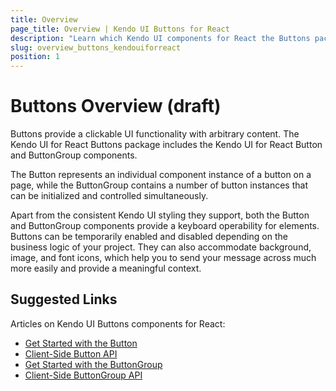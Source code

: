 ```yaml
---
title: Overview
page_title: Overview | Kendo UI Buttons for React
description: "Learn which Kendo UI components for React the Buttons package delivers."
slug: overview_buttons_kendouiforreact
position: 1
---
```


# Buttons Overview (draft)

Buttons provide a clickable UI functionality with arbitrary content. The Kendo UI for React Buttons package includes the Kendo UI for React Button and ButtonGroup components.

The Button represents an individual component instance of a button on a page, while the ButtonGroup contains a number of button instances that can be initialized and controlled simultaneously.  

Apart from the consistent Kendo UI styling they support, both the Button and ButtonGroup components provide a keyboard operability for elements. Buttons can be temporarily enabled and disabled depending on the business logic of your project. They can also accommodate background, image, and font icons, which help you to send your message across much more easily and provide a meaningful context.

## Suggested Links

Articles on Kendo UI Buttons components for React:

* [Get Started with the Button](https://github.com/telerik/kendo-react-buttons/blob/master/docs/button/index.md)
* [Client-Side Button API](https://github.com/telerik/kendo-react-buttons/blob/master/docs/button/api.md)
* [Get Started with the ButtonGroup](https://github.com/telerik/kendo-react-buttons/blob/master/docs/buttongroup/index.md)
* [Client-Side ButtonGroup API](https://github.com/telerik/kendo-react-buttons/blob/master/docs/buttongroup/api.md)
